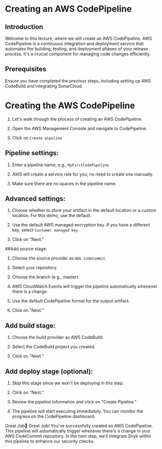 # Creating an AWS CodePipeline

## Introduction
Welcome to this lecture, where we will create an AWS CodePipeline. AWS CodePipeline is a continuous integration and deployment service that automates the building, testing, and deployment phases of your release process. It's a crucial component for managing code changes efficiently.

## Prerequisites
Ensure you have completed the previous steps, including setting up AWS CodeBuild and integrating SonarCloud.

# Creating the AWS CodePipeline
1. Let's walk through the process of creating an AWS CodePipeline.

2. Open the AWS Management Console and navigate to CodePipeline.

3. Click on `Create pipeline`

## Pipeline settings:

1. Enter a pipeline name, e.g., `MyFirstCodePipeline`

2. AWS will create a service role for you; no need to create one manually.

3. Make sure there are no spaces in the pipeline name.

## Advanced settings:

1. Choose whether to store your artifact in the default location or a custom location. For this demo, use the default.

2. Use the default AWS managed encryption key. If you have a different key, select `Customer managed key`

3. Click on "Next."

##Add source stage:

1. Choose the source provider as `AWS CodeCommit`.

2. Select your repository.

3. Choose the branch (e.g., master).

4. AWS CloudWatch Events will trigger the pipeline automatically whenever there is a change.

5. Use the default CodePipeline format for the output artifact.

6. Click on "Next."

## Add build stage:

1. Choose the build provider as AWS CodeBuild.

2. Select the CodeBuild project you created.

3. Click on "Next."

## Add deploy stage (optional):

1. Skip this stage since we won't be deploying in this step.

2. Click on "Next."

3. Review the pipeline information and click on "Create Pipeline."

4. The pipeline will start executing immediately. You can monitor the progress on the CodePipeline dashboard.


Great Job🕺
Great Job! You've successfully created an AWS CodePipeline. This pipeline will automatically trigger whenever there's a change in your AWS CodeCommit repository. In the next step, we'll integrate Snyk within this pipeline to enhance our security checks.


